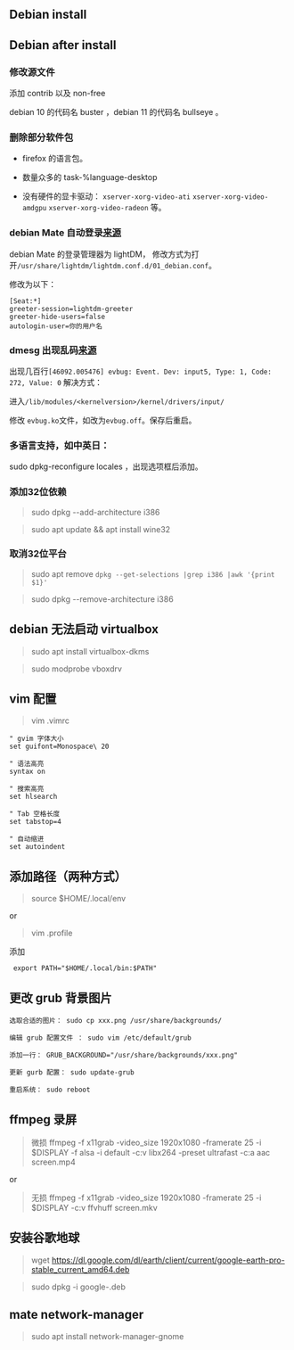 ## Debian install


## Debian after install

### 修改源文件

添加 contrib 以及 non-free

debian 10 的代码名 buster ，debian 11 的代码名 bullseye 。

> 


### 删除部分软件包

- firefox 的语言包。

- 数量众多的 task-%language-desktop

- 没有硬件的显卡驱动： `xserver-xorg-video-ati` `xserver-xorg-video-amdgpu` `xserver-xorg-video-radeon` 等。



### debian Mate 自动登录[来源](https://ubuntu-mate.community/t/auto-login-to-the-desktop/60)

  debian Mate 的登录管理器为 lightDM， 修改方式为打开`/usr/share/lightdm/lightdm.conf.d/01_debian.conf`。
  
  修改为以下：
  
  ```
[Seat:*]
greeter-session=lightdm-greeter
greeter-hide-users=false
autologin-user=你的用户名
```

### dmesg 出现乱码[来源](http://forums.debian.net/viewtopic.php?t=8457)

出现几百行`[46092.005476] evbug: Event. Dev: input5, Type: 1, Code: 272, Value: 0`
解决方式：

  进入`/lib/modules/<kernelversion>/kernel/drivers/input/`
  
  修改 `evbug.ko`文件，如改为`evbug.off`。保存后重启。
  
  
### 多语言支持，如中英日：
  
 sudo dpkg-reconfigure locales ，出现选项框后添加。
 
 
### 添加32位依赖
 
 > sudo dpkg --add-architecture i386 
 
 >  sudo apt update && apt install wine32 
 
 ### 取消32位平台
 
> sudo apt remove `dpkg --get-selections |grep i386 |awk '{print $1}'`
 
> sudo dpkg --remove-architecture i386
 

## debian 无法启动 virtualbox

> sudo apt install virtualbox-dkms

> sudo modprobe vboxdrv

## vim 配置

> vim .vimrc

```
" gvim 字体大小
set guifont=Monospace\ 20

" 语法高亮
syntax on

" 搜索高亮
set hlsearch

" Tab 空格长度
set tabstop=4

" 自动缩进
set autoindent
```

## 添加路径（两种方式）

> source $HOME/.local/env 

or

> vim .profile

添加

```
 export PATH="$HOME/.local/bin:$PATH"
```


## 更改 grub 背景图片

    选取合适的图片： sudo cp xxx.png /usr/share/backgrounds/

    编辑 grub 配置文件 ： sudo vim /etc/default/grub

    添加一行： GRUB_BACKGROUND="/usr/share/backgrounds/xxx.png"

    更新 gurb 配置： sudo update-grub

    重启系统： sudo reboot

## ffmpeg 录屏


>  微损 ffmpeg -f x11grab -video_size 1920x1080 -framerate 25 -i $DISPLAY -f alsa -i default -c:v libx264 -preset ultrafast -c:a aac screen.mp4

or

>  无损 ffmpeg -f x11grab -video_size 1920x1080 -framerate 25 -i $DISPLAY -c:v ffvhuff screen.mkv

## 安装谷歌地球

> wget https://dl.google.com/dl/earth/client/current/google-earth-pro-stable_current_amd64.deb

> sudo dpkg -i google-.deb

## mate network-manager

> sudo apt install network-manager-gnome
